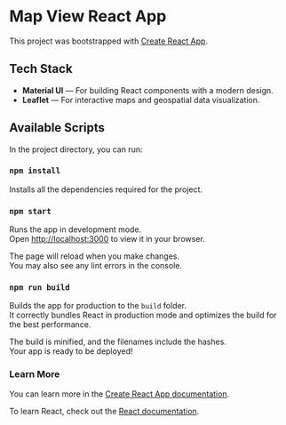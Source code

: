 # Map View React App

This project was bootstrapped with [Create React App](https://github.com/facebook/create-react-app).

## Tech Stack

- **Material UI** — For building React components with a modern design.
- **Leaflet** — For interactive maps and geospatial data visualization.

## Available Scripts

In the project directory, you can run:

### `npm install`

Installs all the dependencies required for the project.

### `npm start`

Runs the app in development mode.  
Open [http://localhost:3000](http://localhost:3000) to view it in your browser.

The page will reload when you make changes.  
You may also see any lint errors in the console.

### `npm run build`

Builds the app for production to the `build` folder.  
It correctly bundles React in production mode and optimizes the build for the best performance.

The build is minified, and the filenames include the hashes.  
Your app is ready to be deployed!

### Learn More

You can learn more in the [Create React App documentation](https://facebook.github.io/create-react-app/docs/getting-started).

To learn React, check out the [React documentation](https://reactjs.org/).
